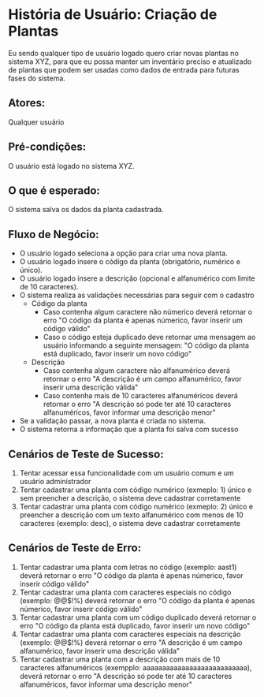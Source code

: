 # História de Usuário: Criação de Plantas
Eu sendo qualquer tipo de usuário logado quero criar novas plantas no sistema XYZ, para que eu possa manter um inventário preciso e atualizado de plantas que podem ser usadas como dados de entrada para futuras fases do sistema.

## Atores:
Qualquer usuário

## Pré-condições:
O usuário está logado no sistema XYZ.

## O que é esperado:
O sistema salva os dados da planta cadastrada.

## Fluxo de Negócio:
- O usuário logado seleciona a opção para criar uma nova planta.
- O usuário logado insere o código da planta (obrigatório, numérico e único).
- O usuário logado insere a descrição (opcional e alfanumérico com limite de 10 caracteres).
- O sistema realiza as validações necessárias para seguir com o cadastro
  - Código da planta
    - Caso contenha algum caractere não númerico deverá retornar o erro "O código da planta é apenas númerico, favor inserir um código válido"
    - Caso o código esteja duplicado deve retornar uma mensagem ao usuário informando a seguinte mensagem: "O código da planta está duplicado, favor inserir um novo código"
  - Descrição
    - Caso contenha algum caractere não alfanumérico deverá retornar o erro "A descrição é um campo alfanumérico, favor inserir uma descrição válida"
    - Caso contenha mais de 10 caracteres alfanuméricos deverá retornar o erro "A descrição só pode ter até 10 caracteres alfanuméricos, favor informar uma descrição menor"
- Se a validação passar, a nova planta é criada no sistema.
- O sistema retorna a informação que a planta foi salva com sucesso

## Cenários de Teste de Sucesso:
1. Tentar acessar essa funcionalidade com um usuário comum e um usuário administrador
2. Tentar cadastrar uma planta com código numérico (exmeplo: 1) único e sem preencher a descrição, o sistema deve cadastrar corretamente
3. Tentar cadastrar uma planta com código numérico (exmeplo: 2) único e preencher a descrição com um texto alfanumérico com menos de 10 caracteres (exemplo: desc), o sistema deve cadastrar corretamente

## Cenários de Teste de Erro:
1. Tentar cadastrar uma planta com letras no código (exemplo: aast1) deverá retornar o erro "O código da planta é apenas númerico, favor inserir código válido"
2. Tentar cadastrar uma planta com caracteres especiais no código (exemplo: @@$!%) deverá retornar o erro "O código da planta é apenas númerico, favor inserir código válido"
3. Tentar cadastrar uma planta com um código duplicado deverá retornar o erro "O código da planta está duplicado, favor inserir um novo código"
4. Tentar cadastrar uma planta com caracteres especiais na descrição (exemplo: @@$!%) deverá retornar o erro "A descrição é um campo alfanumérico, favor inserir uma descrição válida"
5. Tentar cadastrar uma planta com a descrição com mais de 10 caracteres alfanuméricos (exempplo: aaaaaaaaaaaaaaaaaaaaaaaaaaa), deverá retornar o erro "A descrição só pode ter até 10 caracteres alfanuméricos, favor informar uma descrição menor"

